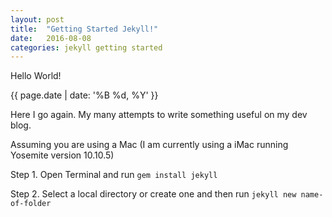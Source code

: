 ```yaml
---
layout: post
title:  "Getting Started Jekyll!"
date:   2016-08-08
categories: jekyll getting started
---
```

Hello World!

{{ page.date | date: '%B %d, %Y' }}

Here I go again. My many attempts to write something useful on my dev blog.

Assuming you are using a Mac (I am currently using a iMac running Yosemite version 10.10.5)

Step 1. Open Terminal and run `gem install jekyll`

Step 2. Select a local directory or create one and then run `jekyll new name-of-folder`